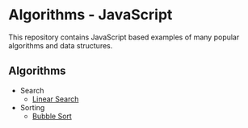 # Algorithms - JavaScript

This repository contains JavaScript based examples of many popular algorithms and data structures.

## Algorithms 
- Search
  - [Linear Search](https://github.com/khalil-git/Algorithms/blob/main/Search/LinearSearch.js)
- Sorting
  - [Bubble Sort](https://github.com/khalil-git/Algorithms/blob/main/Sort/BubbleSort.js)
